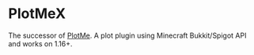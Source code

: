 PlotMeX
======

The successor of [PlotMe](https://github.com/ZachBora/PlotMe).
A plot plugin using Minecraft Bukkit/Spigot API and works on 1.16+.
